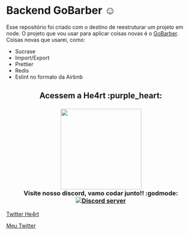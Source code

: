# Backend GoBarber :relaxed:

Esse repositório foi criado com o destino de reestruturar um projeto em node. O projeto que vou usar para aplicar coisas novas é o [GoBarber](https://github.com/m7Aei/challenge-2-GoBarber). Coisas novas que usarei, como:

* Sucrase
* Import/Export
* Prettier
* Redis
* Eslint no formato da Airbnb


<h2 align="center">
  Acessem a He4rt :purple_heart:
</h2>

<h3 align="center">
  <img src="https://heartdevs.com/wp-content/uploads/2018/12/logo.png" width="215"><br>
    Visite nosso discord, vamo codar junto!! :godmode:
	<a href="https://discord.io/He4rt" target="_blank">
	<img src="https://discordapp.com/api/guilds/452926217558163456/embed.png" alt="Discord server"/></a><br>
</h3>

[Twitter He4rt](https://twitter.com/He4rtDevs)

[Meu Twitter](https://twitter.com/m7AeiHe4rt)
